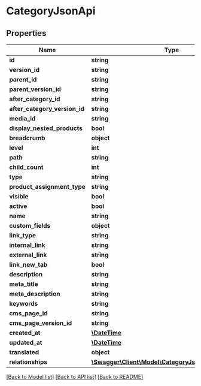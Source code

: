 # CategoryJsonApi

## Properties
Name | Type | Description | Notes
------------ | ------------- | ------------- | -------------
**id** | **string** |  | [optional] 
**version_id** | **string** |  | [optional] 
**parent_id** | **string** |  | [optional] 
**parent_version_id** | **string** |  | [optional] 
**after_category_id** | **string** |  | [optional] 
**after_category_version_id** | **string** |  | [optional] 
**media_id** | **string** |  | [optional] 
**display_nested_products** | **bool** |  | 
**breadcrumb** | **object** |  | [optional] 
**level** | **int** |  | [optional] 
**path** | **string** |  | [optional] 
**child_count** | **int** |  | [optional] 
**type** | **string** |  | 
**product_assignment_type** | **string** |  | 
**visible** | **bool** |  | [optional] 
**active** | **bool** |  | [optional] 
**name** | **string** |  | 
**custom_fields** | **object** |  | [optional] 
**link_type** | **string** |  | [optional] 
**internal_link** | **string** |  | [optional] 
**external_link** | **string** |  | [optional] 
**link_new_tab** | **bool** |  | [optional] 
**description** | **string** |  | [optional] 
**meta_title** | **string** |  | [optional] 
**meta_description** | **string** |  | [optional] 
**keywords** | **string** |  | [optional] 
**cms_page_id** | **string** |  | [optional] 
**cms_page_version_id** | **string** |  | [optional] 
**created_at** | [**\DateTime**](\DateTime.md) |  | 
**updated_at** | [**\DateTime**](\DateTime.md) |  | [optional] 
**translated** | **object** |  | [optional] 
**relationships** | [**\Swagger\Client\Model\CategoryJsonApiRelationships**](CategoryJsonApiRelationships.md) |  | [optional] 

[[Back to Model list]](../../README.md#documentation-for-models) [[Back to API list]](../../README.md#documentation-for-api-endpoints) [[Back to README]](../../README.md)

